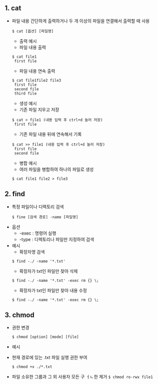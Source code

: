 ## 1. cat
- 파일 내용 간단하게 출력하거나 두 개 이상의 파일을 연결해서 출력할 때 사용
  ```
  $ cat [옵션] [파일명]
  ```
  - 출력 예시
   + 파일 내용 출력 
    ```
    $ cat file1
     first file
    ```
   + 파일 내용 연속 출력 
    ```
    $ cat file1file2 file3
     first file
     second file
     third file
    ```
  - 생성 예시
   + 기존 파일 지우고 저장 
    ```
    $ cat > file1 (내용 입력 후 ctrl+d 눌러 저장)
     first file
    ```
   + 기존 파일 내용 뒤에 연속해서 기록
    ```
    $ cat >> file1 (내용 입력 후 ctrl+d 눌러 저장)
     first file 
     second file
    ```
  - 병합 예시
   + 여러 파일을 병합하여 하나의 파일로 생성
    ```
    $ cat file1 file2 > file3
    ```

## 2. find
- 특정 파일이나 디렉토리 검색
  ```
  $ fine [검색 경로] -name [파일명]
  ```
- 옵션 
   + -exec : 명령어 실행
   + -type : 디렉토리나 파일만 지정하여 검색
- 예시
   + 확장자명 검색
    ```
    $ find -./ -name '*.txt'
    ```
  +  확장자가 txt인 파일만 찾아 삭제
    ```
    $ find -./ -name '*.txt' -exec rm {} \;
    ```
  +  확장자가 txt인 파일만 찾아 내용 수정
    ```
    $ find -./ -name '*.txt' -exec rm {} \;
    ```
## 3. chmod
- 권한 변경
  ```
  $ chmod [option] [mode] [file]
  ```
- 예시
 +  현재 경로에 있는 .txt 파일 실행 권한 부여 
    ```
    $ chmod +x ./*.txt
    ```
  +  파일 소유한 그룹과 그 외 사용자 모든 구 ㅓㄴ한 제거 
    ```
    $ chmod ro-rwx file1
    ```